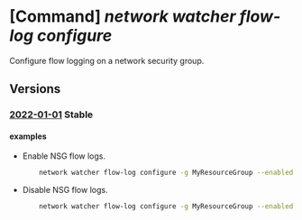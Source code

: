 # [Command] _network watcher flow-log configure_

Configure flow logging on a network security group.

## Versions

### [2022-01-01](/Resources/mgmt-plane/L3N1YnNjcmlwdGlvbnMve30vcmVzb3VyY2Vncm91cHMve30vcHJvdmlkZXJzL21pY3Jvc29mdC5uZXR3b3JrL25ldHdvcmt3YXRjaGVycy97fS9jb25maWd1cmVmbG93bG9n/2022-01-01.xml) **Stable**

<!-- mgmt-plane /subscriptions/{}/resourcegroups/{}/providers/microsoft.network/networkwatchers/{}/configureflowlog 2022-01-01 -->

#### examples

- Enable NSG flow logs.
    ```bash
        network watcher flow-log configure -g MyResourceGroup --enabled true --nsg MyNsg --storage-account MyStorageAccount
    ```

- Disable NSG flow logs.
    ```bash
        network watcher flow-log configure -g MyResourceGroup --enabled false --nsg MyNsg
    ```
